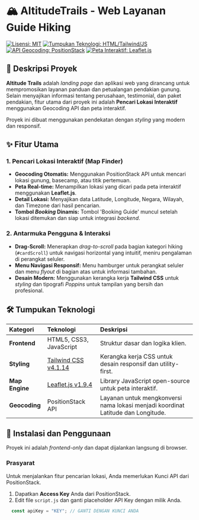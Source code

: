 # 🏔️ AltitudeTrails - Web Layanan Guide Hiking

[![Lisensi: MIT](https://img.shields.io/badge/License-MIT-blue.svg)](https://opensource.org/licenses/MIT)
[![Tumpukan Teknologi: HTML/Tailwind/JS](https://img.shields.io/badge/Tech%20Stack-HTML%20|%20Tailwind%20|%20JS-000000.svg)](README.md)
[![API Geocoding: PositionStack](https://img.shields.io/badge/API-PositionStack-orange.svg)](https://positionstack.com/)
[![Peta Interaktif: Leaflet.js](https://img.shields.io/badge/Map%20Engine-Leaflet.js-green.svg)](https://leafletjs.com/)

## 📝 Deskripsi Proyek

**Altitude Trails** adalah *landing page* dan aplikasi web yang dirancang untuk mempromosikan layanan panduan dan petualangan pendakian gunung. Selain menyajikan informasi tentang perusahaan, testimonial, dan paket pendakian, fitur utama dari proyek ini adalah **Pencari Lokasi Interaktif** menggunakan Geocoding API dan peta interaktif.

Proyek ini dibuat menggunakan pendekatan dengan *styling* yang modern dan responsif.

## ✨ Fitur Utama

### 1. Pencari Lokasi Interaktif (Map Finder)

* **Geocoding Otomatis:** Menggunakan PositionStack API untuk mencari lokasi gunung, basecamp, atau titik pertemuan.
* **Peta Real-time:** Menampilkan lokasi yang dicari pada peta interaktif menggunakan **Leaflet.js**.
* **Detail Lokasi:** Menyajikan data Latitude, Longitude, Negara, Wilayah, dan Timezone dari hasil pencarian.
* **Tombol *Booking* Dinamis:** Tombol 'Booking Guide' muncul setelah lokasi ditemukan dan siap untuk integrasi *backend*.

### 2. Antarmuka Pengguna & Interaksi

* **Drag-Scroll:** Menerapkan *drag-to-scroll* pada bagian kategori hiking (`#cardScroll`) untuk navigasi horizontal yang intuitif, meniru pengalaman di perangkat seluler.
* **Menu Navigasi Responsif:** Menu hamburger untuk perangkat seluler dan menu *flyout* di bagian atas untuk informasi tambahan.
* **Desain Modern:** Menggunakan kerangka kerja **Tailwind CSS** untuk *styling* dan tipografi *Poppins* untuk tampilan yang bersih dan profesional.

## 🛠️ Tumpukan Teknologi

| Kategori | Teknologi | Deskripsi |
| :--- | :--- | :--- |
| **Frontend** | HTML5, CSS3, JavaScript | Struktur dasar dan logika klien. |
| **Styling** | [Tailwind CSS v4.1.14](https://tailwindcss.com/) | Kerangka kerja CSS untuk desain responsif dan utility-first. |
| **Map Engine** | [Leaflet.js v1.9.4](https://leafletjs.com/) | Library JavaScript open-source untuk peta interaktif. |
| **Geocoding** | PositionStack API | Layanan untuk mengkonversi nama lokasi menjadi koordinat Latitude dan Longitude. |

## 🚀 Instalasi dan Penggunaan

Proyek ini adalah *frontend-only* dan dapat dijalankan langsung di browser.

### Prasyarat

Untuk menjalankan fitur pencarian lokasi, Anda memerlukan Kunci API dari PositionStack.

1.  Dapatkan **Access Key** Anda dari PositionStack.
2.  Edit file `script.js` dan ganti placeholder API Key dengan milik Anda.

```javascript
  const apiKey = "KEY"; // GANTI DENGAN KUNCI ANDA
